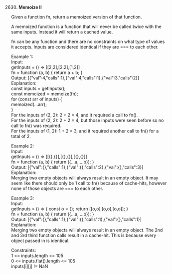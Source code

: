 2630. **Memoize II**

Given a function fn, return a memoized version of that function.<br>

A memoized function is a function that will never be called twice with the same inputs. Instead it will return a cached value.<br>

fn can be any function and there are no constraints on what type of values it accepts. Inputs are considered identical if they are === to each other.<br>

 

Example 1:<br>
Input: <br>
getInputs = () => [[2,2],[2,2],[1,2]]<br>
fn = function (a, b) { return a + b; }<br>
Output: [{"val":4,"calls":1},{"val":4,"calls":1},{"val":3,"calls":2}]<br>
Explanation:<br>
const inputs = getInputs();<br>
const memoized = memoize(fn);<br>
for (const arr of inputs) {<br>
  memoized(...arr);<br>
}<br>
For the inputs of (2, 2): 2 + 2 = 4, and it required a call to fn().<br>
For the inputs of (2, 2): 2 + 2 = 4, but those inputs were seen before so no call to fn() was required.<br>
For the inputs of (1, 2): 1 + 2 = 3, and it required another call to fn() for a total of 2.<br>

Example 2:<br>
Input: <br>
getInputs = () => [[{},{}],[{},{}],[{},{}]] <br>
fn = function (a, b) { return ({...a, ...b}); }<br>
Output: [{"val":{},"calls":1},{"val":{},"calls":2},{"val":{},"calls":3}]<br>
Explanation:<br>
Merging two empty objects will always result in an empty object. It may seem like there should only be 1 call to fn() because of cache-hits, however none of those objects are === to each other.<br>

Example 3:<br>
Input: <br>
getInputs = () => { const o = {}; return [[o,o],[o,o],[o,o]]; }<br>
fn = function (a, b) { return ({...a, ...b}); }<br>
Output: [{"val":{},"calls":1},{"val":{},"calls":1},{"val":{},"calls":1}]<br>
Explanation:<br>
Merging two empty objects will always result in an empty object. The 2nd and 3rd third function calls result in a cache-hit. This is because every object passed in is identical.<br>

Constraints:<br>
1 <= inputs.length <= 105<br>
0 <= inputs.flat().length <= 105<br>
inputs[i][j] != NaN
